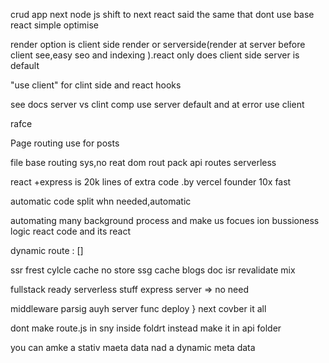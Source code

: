 crud app next
node js shift to next
react said the same that dont use base react
simple
optimise

render option is client side render or serverside(render at server before client see,easy seo and indexing ).react only does client side
server is default

"use client" for clint side and react hooks 

see docs server vs clint comp
use server default and at error use client

rafce

Page routing use for posts



file base routing sys,no reat dom rout pack
api routes serverless 

react +express is 20k lines of extra code .by vercel founder
10x fast

automatic code split whn needed,automatic

automating many background process and make us focues ion bussioness logic react code
and its react 

dynamic route : []


ssr frest cylcle cache no store
ssg cache blogs doc
isr revalidate mix

fullstack ready
serverless stuff
express server => no need
 

 middleware parsig auyh server func deploy } next covber it all

dont make route.js in sny inside foldrt
instead make it in api folder

you can amke a stativ maeta data nad a dynamic meta data

